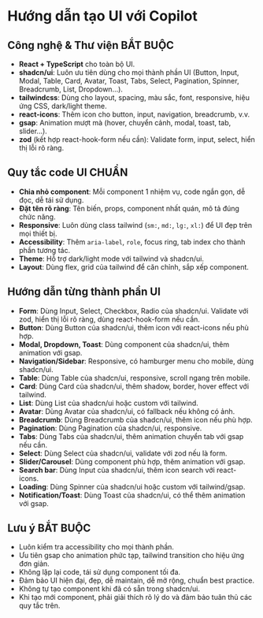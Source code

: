 # Hướng dẫn tạo UI với Copilot

## Công nghệ & Thư viện BẮT BUỘC

- **React + TypeScript** cho toàn bộ UI.
- **shadcn/ui**: Luôn ưu tiên dùng cho mọi thành phần UI (Button, Input, Modal, Table, Card, Avatar, Toast, Tabs, Select, Pagination, Spinner, Breadcrumb, List, Dropdown...).
- **tailwindcss**: Dùng cho layout, spacing, màu sắc, font, responsive, hiệu ứng CSS, dark/light theme.
- **react-icons**: Thêm icon cho button, input, navigation, breadcrumb, v.v.
- **gsap**: Animation mượt mà (hover, chuyển cảnh, modal, toast, tab, slider...).
- **zod** (kết hợp react-hook-form nếu cần): Validate form, input, select, hiển thị lỗi rõ ràng.

## Quy tắc code UI CHUẨN

- **Chia nhỏ component**: Mỗi component 1 nhiệm vụ, code ngắn gọn, dễ đọc, dễ tái sử dụng.
- **Đặt tên rõ ràng**: Tên biến, props, component nhất quán, mô tả đúng chức năng.
- **Responsive**: Luôn dùng class tailwind (`sm:`, `md:`, `lg:`, `xl:`) để UI đẹp trên mọi thiết bị.
- **Accessibility**: Thêm `aria-label`, `role`, focus ring, tab index cho thành phần tương tác.
- **Theme**: Hỗ trợ dark/light mode với tailwind và shadcn/ui.
- **Layout**: Dùng flex, grid của tailwind để căn chỉnh, sắp xếp component.

## Hướng dẫn từng thành phần UI

- **Form**: Dùng Input, Select, Checkbox, Radio của shadcn/ui. Validate với zod, hiển thị lỗi rõ ràng, dùng react-hook-form nếu cần.
- **Button**: Dùng Button của shadcn/ui, thêm icon với react-icons nếu phù hợp.
- **Modal, Dropdown, Toast**: Dùng component của shadcn/ui, thêm animation với gsap.
- **Navigation/Sidebar**: Responsive, có hamburger menu cho mobile, dùng shadcn/ui.
- **Table**: Dùng Table của shadcn/ui, responsive, scroll ngang trên mobile.
- **Card**: Dùng Card của shadcn/ui, thêm shadow, border, hover effect với tailwind.
- **List**: Dùng List của shadcn/ui hoặc custom với tailwind.
- **Avatar**: Dùng Avatar của shadcn/ui, có fallback nếu không có ảnh.
- **Breadcrumb**: Dùng Breadcrumb của shadcn/ui, thêm icon nếu phù hợp.
- **Pagination**: Dùng Pagination của shadcn/ui, responsive.
- **Tabs**: Dùng Tabs của shadcn/ui, thêm animation chuyển tab với gsap nếu cần.
- **Select**: Dùng Select của shadcn/ui, validate với zod nếu là form.
- **Slider/Carousel**: Dùng component phù hợp, thêm animation với gsap.
- **Search bar**: Dùng Input của shadcn/ui, thêm icon search với react-icons.
- **Loading**: Dùng Spinner của shadcn/ui hoặc custom với tailwind/gsap.
- **Notification/Toast**: Dùng Toast của shadcn/ui, có thể thêm animation với gsap.

## Lưu ý BẮT BUỘC

- Luôn kiểm tra accessibility cho mọi thành phần.
- Ưu tiên gsap cho animation phức tạp, tailwind transition cho hiệu ứng đơn giản.
- Không lặp lại code, tái sử dụng component tối đa.
- Đảm bảo UI hiện đại, đẹp, dễ maintain, dễ mở rộng, chuẩn best practice.
- Không tự tạo component khi đã có sẵn trong shadcn/ui.
- Khi tạo mới component, phải giải thích rõ lý do và đảm bảo tuân thủ các quy tắc trên.
